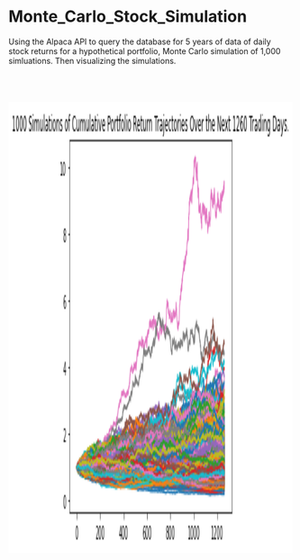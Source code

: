 # Monte_Carlo_Stock_Simulation
Using the Alpaca API  to query the database for 5 years of data of daily stock returns for a hypothetical portfolio, Monte Carlo simulation of 1,000 simluations. Then visualizing the simulations.
<br>
<br>
<br>
<br>
<p align="center"><img src="Images/MC_fiveyear_sim_plot.png" width="1200" height="800" /></p>